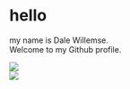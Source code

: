 <h1>hello</h1>

my name is Dale Willemse.  
Welcome to my Github profile.

<div>
  <img src="https://github-readme-stats.vercel.app/api?username=DaleWillemse&theme=apprentice&show_icons=false">
</div>
<div>
  <img src="https://github-readme-stats.vercel.app/api/top-langs/?username=DaleWillemse&theme=apprentice&layout=compact&hide=eagle">  
</div>
